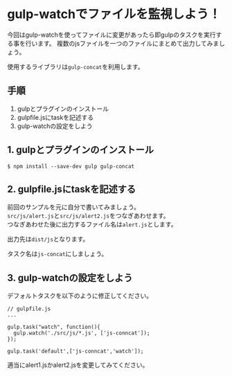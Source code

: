 # gulp-watchでファイルを監視しよう！

今回はgulp-watchを使ってファイルに変更があったら即gulpのタスクを実行する事を行います。
複数のjsファイルを一つのファイルにまとめて出力してみましょう。

使用するライブラリは`gulp-concat`を利用します。

## 手順

1. gulpとプラグインのインストール
1. gulpfile.jsにtaskを記述する
1. gulp-watchの設定をしよう

## 1. gulpとプラグインのインストール

```
$ npm install --save-dev gulp gulp-concat
```

## 2. gulpfile.jsにtaskを記述する

前回のサンプルを元に自分で書いてみましょう。  
`src/js/alert.js`と`src/js/alert2.js`をつなぎあわせます。  
つなぎあわせた後に出力するファイル名は`alert.js`とします。  

出力先は`dist/js`となります。

タスク名は`js-concat`にしましょう。

## 3. gulp-watchの設定をしよう

デフォルトタスクを以下のように修正してください。

```
// gulpfile.js
...

gulp.task("watch", function(){
  gulp.watch('./src/js/*.js', ['js-conncat']);
});

gulp.task('default',['js-conncat','watch']);
```

適当にalert1.jsかalert2.jsを変更してみてください。
